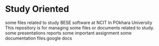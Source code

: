 # Study Oriented 
some files related to study
BESE software at NCIT In POkhara University
This repository is for managing some files or documents related to study.
some presentations reports 
some important assignment
some documentation files.google docs 
